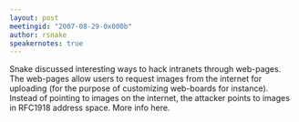 ```yaml
---
layout: post
meetingid: "2007-08-29-0x000b"
author: rsnake
speakernotes: true
---
```


Snake discussed interesting ways to hack intranets through web-pages.
The web-pages allow users to request images from the internet for
uploading (for the purpose of customizing web-boards for instance).
Instead of pointing to images on the internet, the attacker points to
images in RFC1918 address space. More info here.

